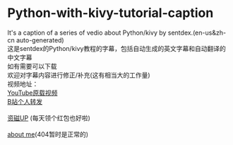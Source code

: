 # Python-with-kivy-tutorial-caption
It's a caption of a series of vedio about Python/kivy by sentdex.(en-us&zh-cn auto-generated)<br/>
这是sentdex的Python/kivy教程的字幕，包括自动生成的英文字幕和自动翻译的中文字幕<br/>
如有需要可以下载<br/>
欢迎对字幕内容进行修正/补充(这有相当大的工作量)<br/>
视频地址：<br/>
[YouTube原载视频](https://www.youtube.com/watch?list=PLQVvvaa0QuDe_l6XiJ40yGTEqIKugAdTy&params=OAFIAVgB&v=CYNWK2GpwgA)<br/>
[B站个人转发](http://www.bilibili.com/video/av21469820)<br/>
<br/>
[资磁UP](https://sponsor.ninaru.work) (每天领个红包也好啦)<br/>
<br/>
[about me](https://me.ninaru.work)(404暂时是正常的)
